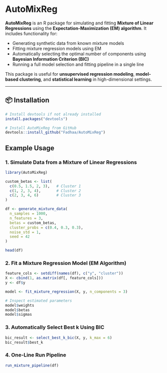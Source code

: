 
# AutoMixReg

**AutoMixReg** is an R package for simulating and fitting **Mixture of Linear Regressions** using the **Expectation-Maximization (EM) algorithm**. It includes functionality for:

- Generating synthetic data from known mixture models
- Fitting mixture regression models using EM
- Automatically selecting the optimal number of components using **Bayesian Information Criterion (BIC)**
- Running a full model selection and fitting pipeline in a single line

This package is useful for **unsupervised regression modeling**, **model-based clustering**, and **statistical learning** in high-dimensional settings.

---

## 📦 Installation

```r
# Install devtools if not already installed
install.packages("devtools")

# Install AutoMixReg from GitHub
devtools::install_github("Fadhaa/AutoMixReg")
```
## Example Usage

### 1. Simulate Data from a Mixture of Linear Regressions

```r
library(AutoMixReg)

custom_betas <- list(
  c(0.5, 1.5, 2, 3),   # Cluster 1
  c(1, 2, 3, 4),       # Cluster 2
  c(2, 3, 4, 6)        # Cluster 3
)

df <- generate_mixture_data(
  n_samples = 1000,
  n_features = 3,
  betas = custom_betas,
  cluster_probs = c(0.4, 0.3, 0.3),
  noise_std = 1,
  seed = 42
)

head(df)
```

### 2. Fit a Mixture Regression Model (EM Algorithm)
```r
feature_cols <- setdiff(names(df), c("y", "cluster"))
X <- cbind(1, as.matrix(df[, feature_cols]))
y <- df$y

model <- fit_mixture_regression(X, y, n_components = 3)

# Inspect estimated parameters
model$weights
model$betas
model$sigmas
```

### 3. Automatically Select Best k Using BIC

```r
bic_result <- select_best_k_bic(X, y, k_max = 6)
bic_result$best_k
```

### 4. One-Line Run Pipeline
```r
run_mixture_pipeline(df)
```






























